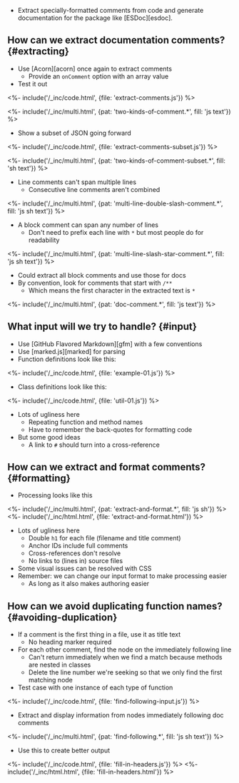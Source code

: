 ---
---

-   Extract specially-formatted comments from code
    and generate documentation for the package like [ESDoc][esdoc].

## How can we extract documentation comments? {#extracting}

-   Use [Acorn][acorn] once again to extract comments
    -   Provide an `onComment` option with an array value
-   Test it out

<%- include('/_inc/code.html', {file: 'extract-comments.js'}) %>

<%- include('/_inc/multi.html', {pat: 'two-kinds-of-comment.*', fill: 'js text'}) %>

-   Show a subset of JSON going forward

<%- include('/_inc/code.html', {file: 'extract-comments-subset.js'}) %>

<%- include('/_inc/multi.html', {pat: 'two-kinds-of-comment-subset.*', fill: 'sh text'}) %>

-   <g key="line_comment">Line comments</g> can't span multiple lines
    -   Consecutive line comments aren't combined

<%- include('/_inc/multi.html', {pat: 'multi-line-double-slash-comment.*', fill: 'js sh text'}) %>

-   A <g key="block_comment">block comment</g> can span any number of lines
    -   Don't need to prefix each line with `*` but most people do for readability

<%- include('/_inc/multi.html', {pat: 'multi-line-slash-star-comment.*', fill: 'js sh text'}) %>

-   Could extract all block comments and use those for docs
-   By convention, look for comments that start with `/**`
    -   Which means the first character in the extracted text is `*`

<%- include('/_inc/multi.html', {pat: 'doc-comment.*', fill: 'js text'}) %>

## What input will we try to handle? {#input}

-   Use [GitHub Flavored Markdown][gfm] with a few conventions
-   Use [marked.js][marked] for parsing
-   Function definitions look like this:

<%- include('/_inc/code.html', {file: 'example-01.js'}) %>

-   Class definitions look like this:

<%- include('/_inc/code.html', {file: 'util-01.js'}) %>

-   Lots of ugliness here
    -   Repeating function and method names
    -   Have to remember the back-quotes for formatting code
-   But some good ideas
    -   A link to `#` should turn into a cross-reference

## How can we extract and format comments? {#formatting}

-   Processing looks like this

<%- include('/_inc/multi.html', {pat: 'extract-and-format.*', fill: 'js sh'}) %>
<%- include('/_inc/html.html', {file: 'extract-and-format.html'}) %>

-   Lots of ugliness here
    -   Double `h1` for each file (filename and title comment)
    -   Anchor IDs include full comments
    -   Cross-references don't resolve
    -   No links to (lines in) source files
-   Some visual issues can be resolved with CSS
-   Remember: we can change our input format to make processing easier
    -   As long as it also makes authoring easier

## How can we avoid duplicating function names? {#avoiding-duplication}

-   If a comment is the first thing in a file, use it as title text
    -   No heading marker required
-   For each other comment, find the node on the immediately following line
    -   Can't return immediately when we find a match because methods are nested in classes
    -   Delete the line number we're seeking so that we only find the first matching node
-   Test case with one instance of each type of function

<%- include('/_inc/code.html', {file: 'find-following-input.js'}) %>

-   Extract and display information from nodes immediately following doc comments

<%- include('/_inc/multi.html', {pat: 'find-following.*', fill: 'js sh text'}) %>

-   Use this to create better output

<%- include('/_inc/code.html', {file: 'fill-in-headers.js'}) %>
<%- include('/_inc/html.html', {file: 'fill-in-headers.html'}) %>
